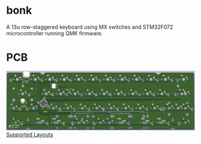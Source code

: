 # bonk
A 13u row-staggered keyboard using MX switches and STM32F072 microcontroller running QMK firmware.
 
# PCB
![PCB_BACK](https://github.com/arko9699/bonk/blob/main/pcb_back.png)
[Supported Layouts](https://www.keyboard-layout-editor.com/#/gists/8eda360762dda6b66eb3a1510525a45f)
